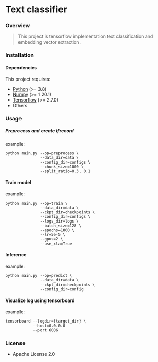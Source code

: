 # Text classifier

### Overview
> This project is tensorflow implementation text classification and embedding vector extraction.

### Installation

#### Dependencies
This project requires:
* [Python](https://www.python.org/downloads/release/python-380/) (>= 3.8)
* [Numpy](https://pypi.org/project/numpy/1.20.1/) (>= 1.20.1)
* [Tensorflow](https://pypi.org/project/tensorflow/2.7.0/) (>= 2.7.0)
* Others


### Usage

##### Preprocess and create tfrecord
example:

    python main.py --op=preprocess \
                   --data_dir=data \
                   --config_dir=configs \
                   --chunk_size=1000 \
                   --split_ratio=0.3, 0.1


#### Train model
example:

    python main.py --op=train \
                   --data_dir=data \
                   --ckpt_dir=checkpoints \
                   --config_dir=configs \
                   --logs_dir=logs \
                   --batch_size=128 \
                   --epochs=1000 \
                   --lr=5e-5 \
                   --gpus=2 \
                   --use_xla=True

#### Inference
example:

    python main.py --op=predict \
                   --data_dir=data \
                   --ckpt_dir=checkpoints \
                   --config_dir=config

#### Visualize log using tensorboard
example:

    tensorboard --logdir={target_dir} \
                --host=0.0.0.0
                --port 6006

### License
* Apache License 2.0
